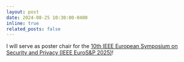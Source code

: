 ```yaml
---
layout: post
date: 2024-08-25 10:30:00-0400
inline: true
related_posts: false
---
```


I will serve as poster chair for the [10th IEEE European Symposium on Security and Privacy (IEEE EuroS&P 2025)](https://eurosp2025.ieee-security.org/)!
